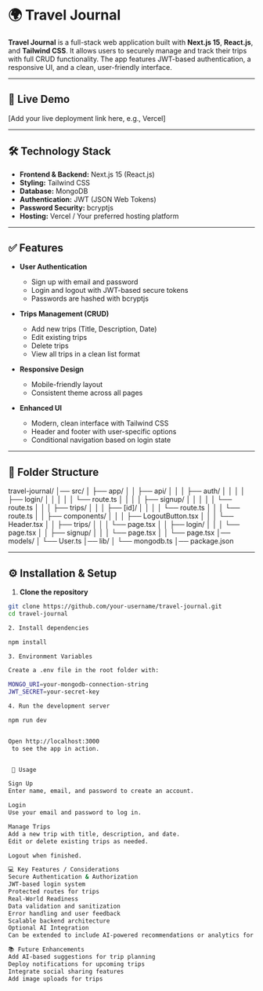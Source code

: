 # 🌍 Travel Journal

**Travel Journal** is a full-stack web application built with **Next.js 15**, **React.js**, and **Tailwind CSS**. It allows users to securely manage and track their trips with full CRUD functionality. The app features JWT-based authentication, a responsive UI, and a clean, user-friendly interface.

---

## 🔗 Live Demo
[Add your live deployment link here, e.g., Vercel]

---

## 🛠 Technology Stack

- **Frontend & Backend:** Next.js 15 (React.js)
- **Styling:** Tailwind CSS
- **Database:** MongoDB
- **Authentication:** JWT (JSON Web Tokens)
- **Password Security:** bcryptjs
- **Hosting:** Vercel / Your preferred hosting platform

---

## ✅ Features

- **User Authentication**
  - Sign up with email and password
  - Login and logout with JWT-based secure tokens
  - Passwords are hashed with bcryptjs

- **Trips Management (CRUD)**
  - Add new trips (Title, Description, Date)
  - Edit existing trips
  - Delete trips
  - View all trips in a clean list format

- **Responsive Design**
  - Mobile-friendly layout
  - Consistent theme across all pages

- **Enhanced UI**
  - Modern, clean interface with Tailwind CSS
  - Header and footer with user-specific options
  - Conditional navigation based on login state

---

## 📂 Folder Structure

travel-journal/
│── src/
│ ├── app/
│ │ ├── api/
│ │ │ ├── auth/
│ │ │ │ ├── login/
│ │ │ │ │ └── route.ts
│ │ │ │ ├── signup/
│ │ │ │ │ └── route.ts
│ │ │ ├── trips/
│ │ │ ├── [id]/
│ │ │ │ └── route.ts
│ │ │ └── route.ts
│ │ ├── components/
│ │ │ ├── LogoutButton.tsx
│ │ │ └── Header.tsx
│ │ ├── trips/
│ │ │ └── page.tsx
│ │ ├── login/
│ │ │ └── page.tsx
│ │ ├── signup/
│ │ │ └── page.tsx
│ │ └── page.tsx
│── models/
│ └── User.ts
│── lib/
│ └── mongodb.ts
│── package.json


---

## ⚙️ Installation & Setup

1. **Clone the repository**
```bash
git clone https://github.com/your-username/travel-journal.git
cd travel-journal

2. Install dependencies

npm install

3. Environment Variables

Create a .env file in the root folder with:

MONGO_URI=your-mongodb-connection-string
JWT_SECRET=your-secret-key

4. Run the development server

npm run dev


Open http://localhost:3000
 to see the app in action.


 📝 Usage

Sign Up
Enter name, email, and password to create an account.

Login
Use your email and password to log in.

Manage Trips
Add a new trip with title, description, and date.
Edit or delete existing trips as needed.

Logout when finished.

💻 Key Features / Considerations
Secure Authentication & Authorization
JWT-based login system
Protected routes for trips
Real-World Readiness
Data validation and sanitization
Error handling and user feedback
Scalable backend architecture
Optional AI Integration
Can be extended to include AI-powered recommendations or analytics for trips

📚 Future Enhancements
Add AI-based suggestions for trip planning
Deploy notifications for upcoming trips
Integrate social sharing features
Add image uploads for trips
